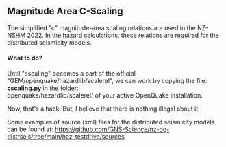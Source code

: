 ## Magnitude Area C-Scaling

The simplified "c" magnitude-area scaling relations are used in the NZ-NSHM 2022. 
In the hazard calculations, these relations are required for the distributed seismicity models.


#### What to do?

Until "cscaling" becomes a part of the official "GEM/openquake/hazardlib/scalerel", 
we can work by copying the file: <b>cscaling.py</b> in the folder:  
openquake/hazardlib/scalerel/ of your active OpenQuake installation.

Now, that's a hack. But, I believe that there is nothing illegal about it.

Some examples of source (xml) files for the distributed seismicity models 
can be found at: https://github.com/GNS-Science/nz-oq-distrseis/tree/main/haz-testdrive/sources

